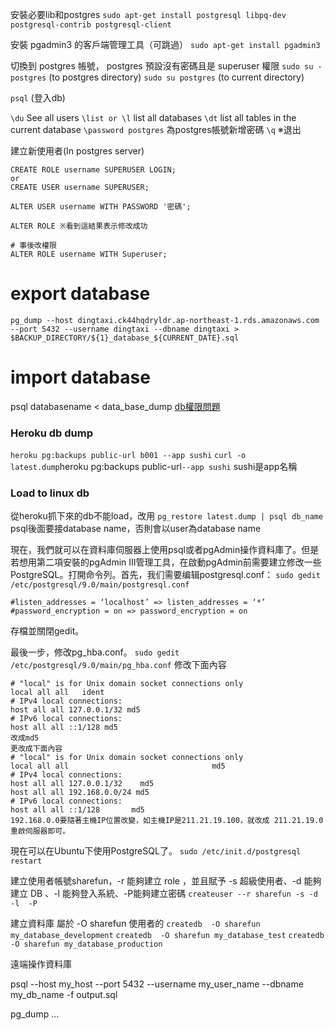 安裝必要lib和postgres
`sudo apt-get install postgresql libpq-dev postgresql-contrib postgresql-client`

安裝 pgadmin3 的客戶端管理工具（可跳過）
`sudo apt-get install pgadmin3`

切換到 postgres 帳號， postgres 預設沒有密碼且是 superuser 權限
`sudo su - postgres` \(to postgres directory\)
`sudo su postgres` \(to current directory\)

`psql` \(登入db\)

`\du` See all users
`\list or \l` list all databases
`\dt` list all tables in the current database
`\password postgres` 為postgres帳號新增密碼
`\q` ※退出

建立新使用者\(In postgres server\)

```
CREATE ROLE username SUPERUSER LOGIN;
or
CREATE USER username SUPERUSER;

ALTER USER username WITH PASSWORD '密碼';

ALTER ROLE ※看到這結果表示修改成功
```

```
# 事後改權限
ALTER ROLE username WITH Superuser;
```

# export database
```
pg_dump --host dingtaxi.ck44hqdryldr.ap-northeast-1.rds.amazonaws.com --port 5432 --username dingtaxi --dbname dingtaxi > $BACKUP_DIRECTORY/${1}_database_${CURRENT_DATE}.sql
```
# import database

psql databasename &lt; data\_base\_dump
[db權限問題](http://stackoverflow.com/questions/18664074/getting-error-peer-authentication-failed-for-user-postgres-when-trying-to-ge)

### Heroku db dump

`heroku pg:backups public-url b001 --app sushi`
`curl -o latest.dump`heroku pg:backups public-url`--app sushi`
sushi是app名稱

### Load to linux db

從heroku抓下來的db不能load，改用
`pg_restore latest.dump | psql db_name`
psql後面要接database name，否則會以user為database name

現在，我們就可以在資料庫伺服器上使用psql或者pgAdmin操作資料庫了。但是若想用第二項安裝的pgAdmin III管理工具，在啟動pgAdmin前需要建立修改一些PostgreSQL。打開命令列。首先，我们需要编辑postgresql.conf：
`sudo gedit /etc/postgresql/9.0/main/postgresql.conf`

```
#listen_addresses = ‘localhost’ => listen_addresses = ‘*’
#password_encryption = on => password_encryption = on
```

存檔並關閉gedit。

最後一步，修改pg\_hba.conf。
`sudo gedit /etc/postgresql/9.0/main/pg_hba.conf`
修改下面內容

```
# "local" is for Unix domain socket connections only
local all all   ident
# IPv4 local connections:
host all all 127.0.0.1/32 md5
# IPv6 local connections:
host all all ::1/128 md5
改成md5
更改成下面內容
# "local" is for Unix domain socket connections only
local all all                                md5
# IPv4 local connections:
host all all 127.0.0.1/32    md5
host all all 192.168.0.0/24 md5
# IPv6 local connections:
host all all ::1/128       md5
192.168.0.0要隨著主機IP位置改變，如主機IP是211.21.19.100，就改成 211.21.19.0
重啟伺服器即可。
```

現在可以在Ubuntu下使用PostgreSQL了。
`sudo /etc/init.d/postgresql restart`

建立使用者帳號sharefun，-r 能夠建立 role ，並且賦予  -s 超級使用者、-d 能夠建立 DB 、-l 能夠登入系統、-P能夠建立密碼
`createuser --r sharefun -s -d -l  -P`

建立資料庫  屬於 -O sharefun 使用者的
`createdb  -O sharefun my_database_development`
`createdb  -O sharefun my_database_test`
`createdb  -O sharefun my_database_production`



遠端操作資料庫

psql --host my_host --port 5432 --username my_user_name --dbname my_db_name -f output.sql

pg_dump ...

